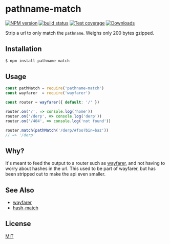 # pathname-match
[![NPM version][npm-image]][npm-url]
[![build status][travis-image]][travis-url]
[![Test coverage][coveralls-image]][coveralls-url]
[![Downloads][downloads-image]][downloads-url]

Strip a url to only match the `pathname`. Weighs only 200 bytes gzipped.

## Installation
```bash
$ npm install pathname-match
```

## Usage
```js
const pathMatch = require('pathname-match')
const wayfarer  = require('wayfarer')

const router = wayfarer({ default: '/' })

router.on('/', => console.log('home'))
router.on('/derp', => console.log('derp'))
router.on('/404', => console.log('not found'))

router.match(pathMatch('/derp/#foo?bin=baz'))
// => '/derp'
```

## Why?
It's meant to feed the output to a router such as [wayfarer][wayfarer], and not
having to worry about hashes in the url. This used to be part of wayfarer, but
has been stripped out to make the api even smaller.

## See Also
- [wayfarer][wayfarer]
- [hash-match](https://github.com/sethvincent/hash-match)

## License
[MIT](https://tldrlegal.com/license/mit-license)

[npm-image]: https://img.shields.io/npm/v/pathname-match.svg?style=flat-square
[npm-url]: https://npmjs.org/package/pathname-match
[travis-image]: https://img.shields.io/travis/yoshuawuyts/pathname-match.svg?style=flat-square
[travis-url]: https://travis-ci.org/yoshuawuyts/pathname-match
[coveralls-image]: https://img.shields.io/coveralls/yoshuawuyts/pathname-match.svg?style=flat-square
[coveralls-url]: https://coveralls.io/r/yoshuawuyts/pathname-match?branch=master
[downloads-image]: http://img.shields.io/npm/dm/pathname-match.svg?style=flat-square
[downloads-url]: https://npmjs.org/package/pathname-match

[wayfarer]: https://github.com/yoshuawuyts/wayfarer
